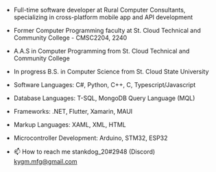 - Full-time software developer at Rural Computer Consultants, specializing in cross-platform mobile app and API development
- Former Computer Programming faculty at St. Cloud Technical and Community College - CMSC2204, 2240
- A.A.S in Computer Programming from St. Cloud Technical and Community College
- In progress B.S. in Computer Science from St. Cloud State University

  
- Software Languages: C#, Python, C++, C, Typescript/Javascript
- Database Languages: T-SQL, MongoDB Query Language (MQL)
- Frameworks: .NET, Flutter, Xamarin, MAUI
- Markup Languages: XAML, XML, HTML
- Microcontroller Development: Arduino, STM32, ESP32

- 📫 How to reach me 
  stankdog_20#2948 (Discord)
  kygm.mfg@gmail.com
<!---
kygm/kygm is a ✨ special ✨ repository because its `README.md` (this file) appears on your GitHub profile.
You can click the Preview link to take a look at your changes.
--->
